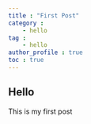 ```yaml
---
title : "First Post"
category : 
    - hello
tag : 
    - hello
author_profile : true
toc : true
---
```


## Hello

This is my first post

